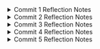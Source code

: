 <details>
  <summary> Commit 1 Reflection Notes </summary>
</details>
<details>
  <summary> Commit 2 Reflection Notes </summary>

  ![Commit 2 screen capture](assets/images/Commit2.png)
</details>
<details>
  <summary> Commit 3 Reflection Notes </summary>
</details>
<details>
  <summary> Commit 4 Reflection Notes </summary>
</details>
<details>
  <summary> Commit 5 Reflection Notes </summary>
</details>
